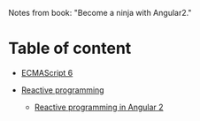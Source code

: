 Notes from book: "Become a ninja with Angular2."

# Table of content

- [ECMAScript 6](#ecmascript-6)


- [Reactive programming](#reactive-programming)
    - [Reactive programming in Angular 2](#reactive-programming-in-angular2)
